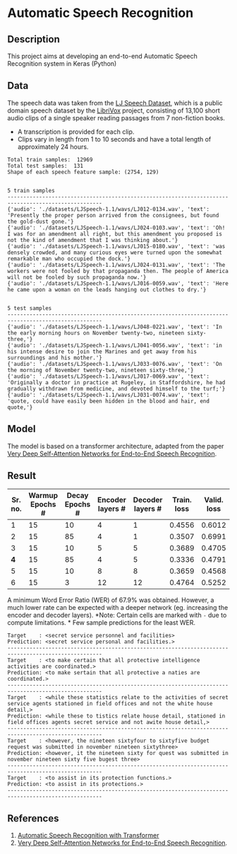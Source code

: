# Automatic Speech Recognition

## Description

This project aims at developing an end-to-end Automatic Speech Recognition system in Keras (Python)

## Data

The speech data was taken from the [LJ Speech Dataset](https://keithito.com/LJ-Speech-Dataset/), which is a public domain speech dataset by the [LibriVox](https://librivox.org/) project, consisting of 13,100 short audio clips of a single speaker reading passages from 7 non-fiction books.
* A transcription is provided for each clip.
* Clips vary in length from 1 to 10 seconds and have a total length of approximately 24 hours.

```
Total train samples:  12969
Total test samples:  131
Shape of each speech feature sample: (2754, 129)


5 train samples
----------------------------------------------------------------------------------------------------
{'audio': './datasets/LJSpeech-1.1/wavs/LJ012-0134.wav', 'text': 'Presently the proper person arrived from the consignees, but found the gold-dust gone.'}
{'audio': './datasets/LJSpeech-1.1/wavs/LJ024-0103.wav', 'text': 'Oh! I was for an amendment all right, but this amendment you proposed is not the kind of amendment that I was thinking about.'}
{'audio': './datasets/LJSpeech-1.1/wavs/LJ015-0180.wav', 'text': 'was densely crowded, and many curious eyes were turned upon the somewhat remarkable man who occupied the dock.'}
{'audio': './datasets/LJSpeech-1.1/wavs/LJ024-0131.wav', 'text': 'The workers were not fooled by that propaganda then. The people of America will not be fooled by such propaganda now.'}
{'audio': './datasets/LJSpeech-1.1/wavs/LJ016-0059.wav', 'text': 'Here he came upon a woman on the leads hanging out clothes to dry.'}


5 test samples
----------------------------------------------------------------------------------------------------
{'audio': './datasets/LJSpeech-1.1/wavs/LJ048-0221.wav', 'text': 'In the early morning hours on November twenty-two, nineteen sixty-three,'}
{'audio': './datasets/LJSpeech-1.1/wavs/LJ041-0056.wav', 'text': 'in his intense desire to join the Marines and get away from his surroundings and his mother.'}
{'audio': './datasets/LJSpeech-1.1/wavs/LJ033-0076.wav', 'text': 'On the morning of November twenty-two, nineteen sixty-three,'}
{'audio': './datasets/LJSpeech-1.1/wavs/LJ017-0069.wav', 'text': 'Originally a doctor in practice at Rugeley, in Staffordshire, he had gradually withdrawn from medicine, and devoted himself to the turf;'}
{'audio': './datasets/LJSpeech-1.1/wavs/LJ031-0074.wav', 'text': 'quote, could have easily been hidden in the blood and hair, end quote,'}
```

## Model

The model is based on a transformer architecture, adapted from the paper [Very Deep Self-Attention Networks for End-to-End Speech Recognition](https://arxiv.org/abs/1904.13377).


## Result

| Sr. no. | Warmup Epochs # | Decay Epochs # | Encoder layers # | Decoder layers # | Train. loss | Valid. loss | Params #  | WER (%) |
| ------- | --------------- | -------------- | ---------------- | ---------------- | ----------- | ----------- | --------- | ------- |
| 1       | 15              | 10             | 4                | 1                | 0.4556      | 0.6012      | 3,953,836 | 90.5    |
| 2       | 15              | 85             | 4                | 1                | 0.3507      | 0.6991      | 3,953,836 | 88.7    |
| 3       | 15              | 10             | 5                | 5                | 0.3689      | 0.4705      | 7,655,036 | 69.8    |
| **4**   | 15              | 85             | 4                | 5                | 0.3336      | 0.4791      | 7,172,236 | 67.9**  |
| 5       | 15              | 10             | 8                | 8                | 0.3659      | 0.4568      | -         | -       |
| 6       | 15              | 3              | 12               | 12               | 0.4764      | 0.5252      | -         | -       |

A minimum Word Error Ratio (WER) of 67.9% was obtained. However, a much lower rate can be expected with a deeper network (eg. increasing the encoder and decoder layers).
*Note: Certain cells are marked with `-` due to compute limitations. *
Few sample predictions for the least WER.
```
Target    : <secret service personnel and facilities>
Prediction: <secret service personal and facilities.>
----------------------------------------------------------------------------------------------------
Target    : <to make certain that all protective intelligence activities are coordinated.>
Prediction: <to make sertain that all protective a naties are coordinated.>
----------------------------------------------------------------------------------------------------
Target    : <while these statistics relate to the activities of secret service agents stationed in field offices and not the white house detail,>
Prediction: <while these to tistics relate house detail, stationed in field offices agents secret service and not awite house detail,>
----------------------------------------------------------------------------------------------------
Target    : <however, the nineteen sixtyfour to sixtyfive budget request was submitted in november nineteen sixtythree>
Prediction: <however, it the nineteen sixty for quest was submitted in november nineteen sixty five bugest three>
----------------------------------------------------------------------------------------------------
Target    : <to assist in its protection functions.>
Prediction: <to assist in its protections.>
----------------------------------------------------------------------------------------------------
```

## References

1. [Automatic Speech Recognition with Transformer](https://keras.io/examples/audio/transformer_asr/)
2. [Very Deep Self-Attention Networks for End-to-End Speech Recognition](https://arxiv.org/abs/1904.13377).

